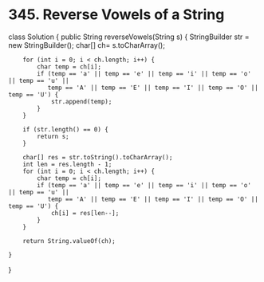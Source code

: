# 345. Reverse Vowels of a String

class Solution { public String reverseVowels\(String s\) { StringBuilder str = new StringBuilder\(\); char\[\] ch= s.toCharArray\(\);

```text
    for (int i = 0; i < ch.length; i++) {
        char temp = ch[i];
        if (temp == 'a' || temp == 'e' || temp == 'i' || temp == 'o' || temp == 'u' || 
           temp == 'A' || temp == 'E' || temp == 'I' || temp == 'O' || temp == 'U') {
            str.append(temp);
        }
    }

    if (str.length() == 0) {
        return s;
    }

    char[] res = str.toString().toCharArray();
    int len = res.length - 1;
    for (int i = 0; i < ch.length; i++) {
        char temp = ch[i];
        if (temp == 'a' || temp == 'e' || temp == 'i' || temp == 'o' || temp == 'u' || 
           temp == 'A' || temp == 'E' || temp == 'I' || temp == 'O' || temp == 'U') {
            ch[i] = res[len--];
        }
    }

    return String.valueOf(ch);

}
```

}

